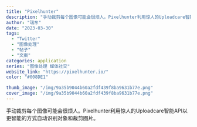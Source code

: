```yaml
---
title: "Pixelhunter"
description: "手动裁剪每个图像可能会很烦人。Pixelhunter利用惊人的Uploadcare智能API以更智能的方式自动识别对象和"
author: "瑞东"
date: "2023-03-30"
tags:
  - "Twitter"
  - "图像处理"
  - "帖子"
  - "文案"
categories: application
series: "图像处理 媒体社交"
website_link: "https://pixelhunter.io/"
color: "#008DE1"

thumb_image: "/img/9a35b9044b60a2fdf439f8ba9631b77e.png"
cover_image: "/img/9a35b9044b60a2fdf439f8ba9631b77e.png"
---
```


手动裁剪每个图像可能会很烦人。Pixelhunter利用惊人的Uploadcare智能API以更智能的方式自动识别对象和裁剪图片。